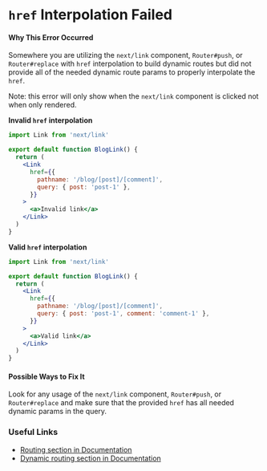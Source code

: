 # `href` Interpolation Failed

#### Why This Error Occurred

Somewhere you are utilizing the `next/link` component, `Router#push`, or `Router#replace` with `href` interpolation to build dynamic routes but did not provide all of the needed dynamic route params to properly interpolate the `href`.

Note: this error will only show when the `next/link` component is clicked not when only rendered.

**Invalid `href` interpolation**

```jsx
import Link from 'next/link'

export default function BlogLink() {
  return (
    <Link
      href={{
        pathname: '/blog/[post]/[comment]',
        query: { post: 'post-1' },
      }}
    >
      <a>Invalid link</a>
    </Link>
  )
}
```

**Valid `href` interpolation**

```jsx
import Link from 'next/link'

export default function BlogLink() {
  return (
    <Link
      href={{
        pathname: '/blog/[post]/[comment]',
        query: { post: 'post-1', comment: 'comment-1' },
      }}
    >
      <a>Valid link</a>
    </Link>
  )
}
```

#### Possible Ways to Fix It

Look for any usage of the `next/link` component, `Router#push`, or `Router#replace` and make sure that the provided `href` has all needed dynamic params in the query.

### Useful Links

- [Routing section in Documentation](https://nextjs.org/docs/routing/introduction)
- [Dynamic routing section in Documentation](https://nextjs.org/docs/routing/dynamic-routes)
